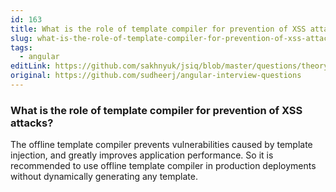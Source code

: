 ```yaml
---
id: 163
title: What is the role of template compiler for prevention of XSS attacks?
slug: what-is-the-role-of-template-compiler-for-prevention-of-xss-attacks
tags:
  - angular
editLink: https://github.com/sakhnyuk/jsiq/blob/master/questions/theory/angular/163.md
original: https://github.com/sudheerj/angular-interview-questions
---
```


### What is the role of template compiler for prevention of XSS attacks?

The offline template compiler prevents vulnerabilities caused by template injection, and greatly improves application performance. So it is recommended to use offline template compiler in production deployments without dynamically generating any template.